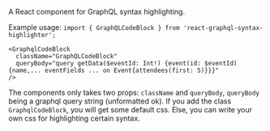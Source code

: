 A React component for GraphQL syntax highlighting.

Example usage:
```import { GraphQLCodeBlock } from 'react-graphql-syntax-highlighter';```

```
<GraphqlCodeBlock
  className="GraphQLCodeBlock"
  queryBody="query getData($eventId: Int!) {event(id: $eventId) {name,... eventFields ... on Event{attendees(first: 5)}}}"
/>
```

The components only takes two props: `className` and `queryBody`, `queryBody` being a graphql query string (unformatted ok). If you add the class `GraphqlCodeBlock`, you will get some default css. Else, you can write your own css for highlighting certain syntax.
